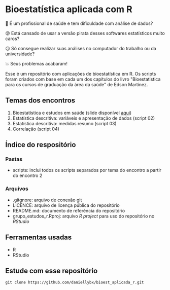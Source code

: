 # Bioestatística aplicada com R

:hospital: É um profissional de saúde e tem dificuldade com análise de dados? 

:stuck_out_tongue_closed_eyes: Está cansado de usar a versão pirata desses softwares estatísticos muito caros? 

:disappointed_relieved: Só consegue realizar suas análises no computador do trabalho ou da universidade?

:boom: Seus problemas acabaram!

Esse é um repositório com aplicações de bioestatística em R. Os scripts foram criados com base em cada um dos capítulos do livro "Bioestatistica para os cursos de graduação da área da saúde" de Edson Martinez. 

## Temas dos encontros

1. Bioestatística e estudos em saúde (slide disponível [aqui](https://www.canva.com/design/DAEvnrGEUiw/QL1W2AvR4bj69mQbdU8F6Q/edit?utm_content=DAEvnrGEUiw&utm_campaign=designshare&utm_medium=link2&utm_source=sharebutton))
2. Estatística descritiva: variáveis e apresentação de dados (script 02)
3. Estatística descritiva: medidas resumo (script 03)
4. Correlação (script 04)

## Índice do respositório

### Pastas
- scripts: inclui todos os scripts separados por tema do encontro a partir do encontro 2

### Arquivos

- .gitgnore: arquivo de conexão git
- LICENCE: arquivo de licença pública do repositório
- README.md: documento de referência do repositório
- grupo_estudos_r.Rproj: arquivo *R project* para uso do repositório no *RStudio*

## Ferramentas usadas

- R 
- RStudio

## Estude com esse repositório
````
git clone https://github.com/daniellybx/bioest_aplicada_r.git
````
